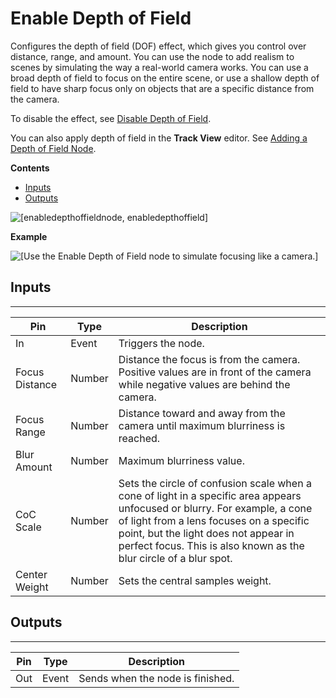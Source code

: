 # Enable Depth of Field<a name="enable-depth-of-field-node"></a>

Configures the depth of field \(DOF\) effect, which gives you control over distance, range, and amount\. You can use the node to add realism to scenes by simulating the way a real\-world camera works\. You can use a broad depth of field to focus on the entire scene, or use a shallow depth of field to have sharp focus only on objects that are a specific distance from the camera\.

To disable the effect, see [Disable Depth of Field](disable-depth-of-field-node.md)\.

You can also apply depth of field in the **Track View** editor\. See [Adding a Depth of Field Node](cinematics-track-view-nodes-dof.md)\.

**Contents**
+ [Inputs](#enable-depth-of-field-note-input)
+ [Outputs](#enable-depth-of-field-node-output)

![\[enabledepthoffieldnode, enabledepthoffield\]](http://docs.aws.amazon.com/lumberyard/latest/userguide/images/scriptcanvasnodes/script-canvas-enable-depth-of-field-node.png)

**Example**  

![\[Use the Enable Depth of Field node to simulate focusing like a camera.\]](http://docs.aws.amazon.com/lumberyard/latest/userguide/images/scriptcanvasnodes/enable-depth-of-field-node-example.png)

## Inputs<a name="enable-depth-of-field-note-input"></a>


****  

| Pin | Type | Description | 
| --- | --- | --- | 
| In | Event |  Triggers the node\.  | 
| Focus Distance | Number |  Distance the focus is from the camera\. Positive values are in front of the camera while negative values are behind the camera\.  | 
|  Focus Range  | Number |  Distance toward and away from the camera until maximum blurriness is reached\.  | 
| Blur Amount | Number | Maximum blurriness value\. | 
| CoC Scale | Number |  Sets the circle of confusion scale when a cone of light in a specific area appears unfocused or blurry\. For example, a cone of light from a lens focuses on a specific point, but the light does not appear in perfect focus\.   This is also known as the blur circle of a blur spot\.  | 
| Center Weight | Number | Sets the central samples weight\. | 

## Outputs<a name="enable-depth-of-field-node-output"></a>


****  

| Pin | Type | Description | 
| --- | --- | --- | 
| Out | Event | Sends when the node is finished\. | 